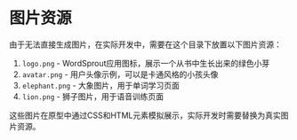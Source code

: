 # 图片资源

由于无法直接生成图片，在实际开发中，需要在这个目录下放置以下图片资源：

1. `logo.png` - WordSprout应用图标，展示一个从书中生长出来的绿色小芽
2. `avatar.png` - 用户头像示例，可以是卡通风格的小孩头像 
3. `elephant.png` - 大象图片，用于单词学习页面
4. `lion.png` - 狮子图片，用于语音训练页面

这些图片在原型中通过CSS和HTML元素模拟展示，实际开发时需要替换为真实图片资源。 